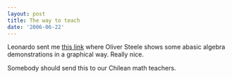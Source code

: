```yaml
---
layout: post
title: The way to teach
date: '2006-06-22'
---
```


Leonardo sent me [this link][1] where Oliver Steele shows some abasic algebra demonstrations in a graphical way. Really nice.

Somebody should send this to our Chilean math teachers.

[1]: http://osteele.com/archives/2004/12/visualizing-basic-algebra


